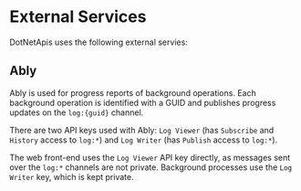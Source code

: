 # External Services

DotNetApis uses the following external servies:

## Ably

Ably is used for progress reports of background operations. Each background operation is identified with a GUID and publishes progress updates on the `log:{guid}` channel.

There are two API keys used with Ably: `Log Viewer` (has `Subscribe` and `History` access to `log:*`) and `Log Writer` (has `Publish` access to `log:*`).

The web front-end uses the `Log Viewer` API key directly, as messages sent over the `log:*` channels are not private. Background processes use the `Log Writer` key, which is kept private.